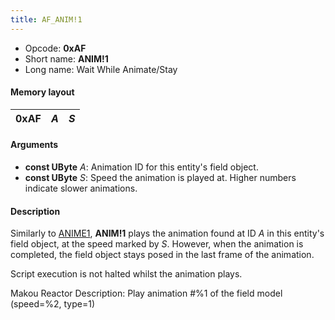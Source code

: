 ```yaml
---
title: AF_ANIM!1
---
```


-   Opcode: **0xAF**
-   Short name: **ANIM!1**
-   Long name: Wait While Animate/Stay

#### Memory layout

| 0xAF | *A* | *S* |
|------|-----|-----|

#### Arguments

-   **const UByte** *A*: Animation ID for this entity's field object.
-   **const UByte** *S*: Speed the animation is played at. Higher numbers indicate slower animations.

#### Description

Similarly to [ANIME1](A3_ANIME1.md), **ANIM!1** plays the animation found at ID *A* in this entity's field object, at the speed marked by *S*. However, when the animation is completed, the field object stays posed in the last frame of the animation.

Script execution is not halted whilst the animation plays.

Makou Reactor Description: Play animation \#%1 of the field model (speed=%2, type=1)
